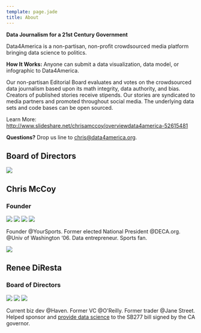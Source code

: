 ```yaml
---
template: page.jade
title: About
---
```


**Data Journalism for a 21st Century Government**

Data4America is a non-partisan, non-profit crowdsourced media platform bringing data science to politics. 

**How It Works:** Anyone can submit a data visualization, data model, or infographic to Data4America.

Our non-partisan Editorial Board evaluates and votes on the crowdsourced data journalism based upon its math integrity, data authority, and bias. Creators of published stories receive stipends. Our stories are syndicated to media partners and promoted throughout social media. The underlying data sets and code bases can be open sourced. 

Learn More: http://www.slideshare.net/chrisamccoy/overviewdata4america-52615481

**Questions?** Drop us line to [chris@data4america.org](mailto:chris@data4america.org).

## Board of Directors

<div class="row board-of-directors-wrapper">
  <div class="hidden-xs col-sm-1"></div>
  <div class="col-xs-6 col-sm-5">
    <img src="http://41.media.tumblr.com/8eba0e1596e06d725615932d8f287ed1/tumblr_inline_nrbz4xq2B51txt5df_500.png" class="picture">
    <h2>Chris McCoy</h2>
    <h3>Founder</h3>
    <p>
      <a href="https://yoursports.com/chris" target="_blank"><img src="http://41.media.tumblr.com/d8466b9d29f7abf4aa5167fde3f750bd/tumblr_inline_nrc93cOtzP1txt5df_500.png" class="mini-logo"></a>
      <a href="https://twitter.com/chrisamccoy" target="_blank"><img src="http://41.media.tumblr.com/db417d91da7ccee30d0f53b015ffa11f/tumblr_inline_nrc7ceTSoN1txt5df_500.png" class="mini-logo"></a>
      <a href="https://www.linkedin.com/in/chrisamccoy" target="_blank"><img src="http://40.media.tumblr.com/b43a7a63095ff695f4332b1f837ee598/tumblr_inline_nrc80lLqQz1txt5df_500.png" class="mini-logo"></a>
      <a href="http://www.businessinsider.com/the-55-unknown-rock-stars-in-tech-according-to-marc-andreessen-2014-10" target="_blank"><img src="http://40.media.tumblr.com/91a647b0daf73b4750cc636688f5cc7e/tumblr_inline_nrc8iyukp51txt5df_500.png" class="mini-logo"></a></p>
    <p class="bio">Founder @YourSports. Former elected National President @DECA.org. @Univ of Washington ‘06. Data entrepreneur. Sports fan.</p>
  </div>
  <div class="col-xs-6 col-sm-5">
    <img src="http://40.media.tumblr.com/53d7465c61e522e1d847bdffc93b795d/tumblr_inline_nrbz5bUYHH1txt5df_500.png" class="picture">
    <h2>Renee DiResta</h2>
    <h3>Board of Directors</h3>
    <p>
      <a href="https://twitter.com/noupside" target="_blank"><img src="http://41.media.tumblr.com/db417d91da7ccee30d0f53b015ffa11f/tumblr_inline_nrc7ceTSoN1txt5df_500.png" class="mini-logo"></a>
      <a href="https://www.linkedin.com/in/reneediresta" target="_blank"><img src="http://40.media.tumblr.com/b43a7a63095ff695f4332b1f837ee598/tumblr_inline_nrc80lLqQz1txt5df_500.png" class="mini-logo"></a>
      <a href="http://www.wired.com/2015/06/antivaxxers-influencing-legislation/" target="_blank"><img src="http://40.media.tumblr.com/91a647b0daf73b4750cc636688f5cc7e/tumblr_inline_nrc8iyukp51txt5df_500.png" class="mini-logo"></a></p>
    <p class="bio">Current biz dev @Haven. Former VC @O'Reilly. Former trader @Jane Street. Helped sponsor and <a href="http://www.wired.com/2015/06/antivaxxers-influencing-legislation/">provide data science</a> to the SB277 bill signed by the CA governor.</p>
  </div>
</div>
